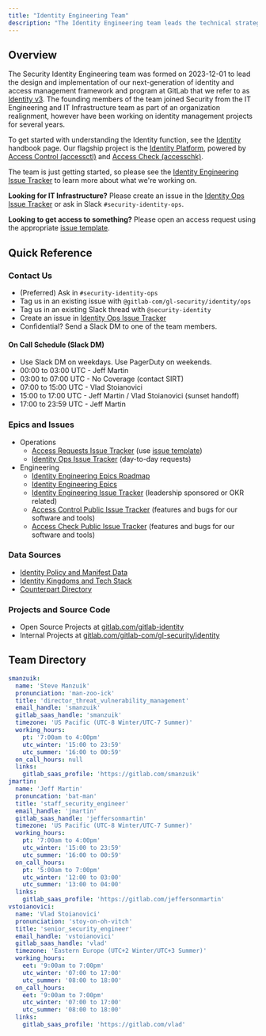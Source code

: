 ```yaml
---
title: "Identity Engineering Team"
description: "The Identity Engineering team leads the technical strategy and automation implementation of identity and access management (IAM), role-based access control (RBAC), and administrative access controls for internal GitLab systems, cloud infrastructure, and tech stack applications. The Security team focuses on customer and product trust, while the Business Technology and IT team focuses on compliance and financial trust."
---
```


## Overview

The Security Identity Engineering team was formed on 2023-12-01 to lead the design and implementation of our next-generation of identity and access management framework and program at GitLab that we refer to as [Identity v3](/handbook/security/identity). The founding members of the team joined Security from the IT Engineering and IT Infrastructure team as part of an organization realignment, however have been working on identity management projects for several years.

To get started with understanding the Identity function, see the [Identity](/handbook/security/identity) handbook page. Our flagship project is the [Identity Platform](/handbook/security/identity/platform), powered by [Access Control (accessctl)](https://gitlab.com/gitlab-identity/accessctl) and [Access Check (accesschk)](https://gitlab.com/gitlab-identity/accesschk).

The team is just getting started, so please see the [Identity Engineering Issue Tracker](https://gitlab.com/gitlab-com/gl-security/identity/eng/issue-tracker/-/issues) to learn more about what we're working on.

**Looking for IT Infrastructure?** Please create an issue in the [Identity Ops Issue Tracker](https://gitlab.com/gitlab-com/gl-security/identity/ops/issue-tracker) or ask in Slack `#security-identity-ops`.

**Looking to get access to something?** Please open an access request using the appropriate [issue template](https://gitlab.com/gitlab-com/team-member-epics/access-requests/-/blob/master/README.md?ref_type=heads).

## Quick Reference

### Contact Us

- (Preferred) Ask in `#security-identity-ops`
- Tag us in an existing issue with `@gitlab-com/gl-security/identity/ops`
- Tag us in an existing Slack thread with `@security-identity`
- Create an issue in [Identity Ops Issue Tracker](https://gitlab.com/gitlab-com/gl-security/identity/ops/issue-tracker)
- Confidential? Send a Slack DM to one of the team members.

#### On Call Schedule (Slack DM)

- Use Slack DM on weekdays. Use PagerDuty on weekends.
- 00:00 to 03:00 UTC - Jeff Martin
- 03:00 to 07:00 UTC - No Coverage (contact SIRT)
- 07:00 to 15:00 UTC - Vlad Stoianovici
- 15:00 to 17:00 UTC - Jeff Martin / Vlad Stoianovici (sunset handoff)
- 17:00 to 23:59 UTC - Jeff Martin

### Epics and Issues

- Operations
    - [Access Requests Issue Tracker](https://gitlab.com/gitlab-com/team-member-epics/access-requests/-/issues) (use [issue template](https://gitlab.com/gitlab-com/team-member-epics/access-requests/-/blob/master/README.md?ref_type=heads))
    - [Identity Ops Issue Tracker](https://gitlab.com/gitlab-com/gl-security/identity/ops/issue-tracker/-/issues) (day-to-day requests)
- Engineering
    - [Identity Engineering Epics Roadmap](https://gitlab.com/groups/gitlab-com/gl-security/identity/eng/-/epics)
    - [Identity Engineering Epics](https://gitlab.com/groups/gitlab-com/gl-security/identity/eng/-/epics)
    - [Identity Engineering Issue Tracker](https://gitlab.com/gitlab-com/gl-security/identity/eng/issue-tracker/-/issues) (leadership sponsored or OKR related)
    - [Access Control Public Issue Tracker](https://gitlab.com/gitlab-identity/accessctl/-/issues) (features and bugs for our software and tools)
    - [Access Check Public Issue Tracker](https://gitlab.com/gitlab-identity/accesschk/-/issues) (features and bugs for our software and tools)

### Data Sources

- [Identity Policy and Manifest Data](https://gitlab.com/gitlab-com/gl-security/identity/data-poc)
- [Identity Kingdoms and Tech Stack](/handbook/security/identity/kingdoms)
- [Counterpart Directory](/handbook/security/identity/counterparts)

### Projects and Source Code

- Open Source Projects at [gitlab.com/gitlab-identity](https://gitlab.com/gitlab-identity)
- Internal Projects at [gitlab.com/gitlab-com/gl-security/identity](https://gitlab.com/groups/gitlab-com/gl-security/identity)

## Team Directory

<!-- START_TEAM_DIRECTORY -->
```yaml
smanzuik:
  name: 'Steve Manzuik'
  pronunciation: 'man-zoo-ick'
  title: 'director_threat_vulnerability_management'
  email_handle: 'smanzuik'
  gitlab_saas_handle: 'smanzuik'
  timezone: 'US Pacific (UTC-8 Winter/UTC-7 Summer)'
  working_hours:
    pt: '7:00am to 4:00pm'
    utc_winter: '15:00 to 23:59'
    utc_summer: '16:00 to 00:59'
  on_call_hours: null
  links:
    gitlab_saas_profile: 'https://gitlab.com/smanzuik'
jmartin:
  name: 'Jeff Martin'
  pronuncation: 'bat-man'
  title: 'staff_security_engineer'
  email_handle: 'jmartin'
  gitlab_saas_handle: 'jeffersonmartin'
  timezone: 'US Pacific (UTC-8 Winter/UTC-7 Summer)'
  working_hours:
    pt: '7:00am to 4:00pm'
    utc_winter: '15:00 to 23:59'
    utc_summer: '16:00 to 00:59'
  on_call_hours:
    pt: '5:00am to 7:00pm'
    utc_winter: '12:00 to 03:00'
    utc_summer: '13:00 to 04:00'
  links:
    gitlab_saas_profile: 'https://gitlab.com/jeffersonmartin'
vstoianovici:
  name: 'Vlad Stoianovici'
  pronunciation: 'stoy-on-oh-vitch'
  title: 'senior_security_engineer'
  email_handle: 'vstoianovici'
  gitlab_saas_handle: 'vlad'
  timezone: 'Eastern Europe (UTC+2 Winter/UTC+3 Summer)'
  working_hours:
    eet: '9:00am to 7:00pm'
    utc_winter: '07:00 to 17:00'
    utc_summer: '08:00 to 18:00'
  on_call_hours:
    eet: '9:00am to 7:00pm'
    utc_winter: '07:00 to 17:00'
    utc_summer: '08:00 to 18:00'
  links:
    gitlab_saas_profile: 'https://gitlab.com/vlad'
```
<!-- END_TEAM_DIRECTORY -->
